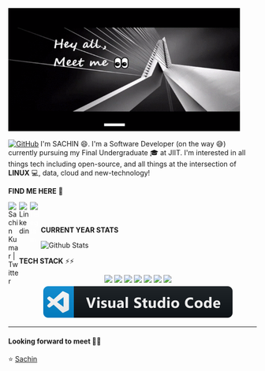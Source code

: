 <img src="https://raw.githubusercontent.com/rogers9798/rogers9798/master/svg/readme.gif" width="470" height="250" />

<br />

<a href=""><img src="https://img.shields.io/badge/Hi-there-green" alt="GitHub"></a>
I'm SACHIN 😄. I'm a Software Developer (on the way 😅) currently pursuing my Final Undergraduate 🎓 at JIIT. I'm interested in all things tech including open-source, and all things at the intersection of **LINUX** 💻, data, cloud and new-technology!

**FIND ME HERE** 🧐
<br/>

<a href="https://twitter.com/rogers9798">
  <img align="left" alt="Sachin Kumar | Twitter" width="22px" src="https://cdn.jsdelivr.net/npm/simple-icons@v3/icons/twitter.svg" />
</a> 
<a href="https://www.linkedin.com/in/sachin-kumar-211370152/">
  <img align="left" alt="Linkedin" width="22px" src="https://cdn.jsdelivr.net/npm/simple-icons@v3/icons/linkedin.svg" />
</a>
<a href="https://t.me/rogers9798">
  <img align="left" style="color:white" alt="Telegram" width="22px" src="https://cdn.jsdelivr.net/npm/simple-icons@v3/icons/telegram.svg" />
</a> 
<br><br>

**CURRENT YEAR STATS**

![Github Stats](https://github-readme-stats.vercel.app/api?username=rogers9798&show_icons=true&title_color=fff&icon_color=79ff97&text_color=9f9f9f&bg_color=151515)

**TECH STACK** ⚡⚡

<p align="center">
<img src="https://img.shields.io/badge/node.js%20-%2343853D.svg?&style=for-the-badge&logo=node.js&logoColor=white"/>
<img src="https://img.shields.io/badge/html5%20-%23E34F26.svg?&style=for-the-badge&logo=html5&logoColor=white"/> 
 <img src="https://img.shields.io/badge/javascript%20-%23323330.svg?&style=for-the-badge&logo=javascript&logoColor=%23F7DF1E"/>
<img src="https://img.shields.io/badge/python%20-%2314354C.svg?&style=for-the-badge&logo=python&logoColor=white"/>
<img src="https://img.shields.io/badge/react%20-%2320232a.svg?&style=for-the-badge&logo=react&logoColor=%2361DAFB"/> 
<img src="https://img.shields.io/badge/AWS%20-%23FF9900.svg?&style=for-the-badge&logo=amazon-aws&logoColor=white"/> 
<img src="https://img.shields.io/badge/shell_script%20-%23121011.svg?&style=for-the-badge&logo=gnu-bash&logoColor=white"/> <img src="https://raw.githubusercontent.com/rogers9798/rogers9798/master/svg/visualstudio_code.svg" style="vertical-align:top; margin:4px">

</p>

---

#### Looking forward to meet 🙏🏼

⭐️ [Sachin](https://github.com/rogers9798)
